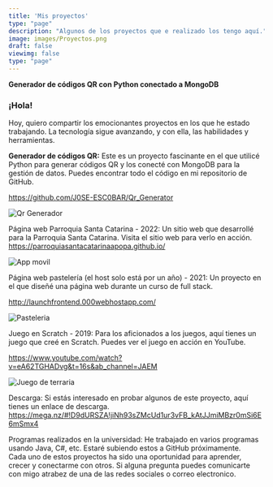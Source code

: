 ```yaml
---
title: 'Mis proyectos'
type: "page"
description: "Algunos de los proyectos que e realizado los tengo aquí."
image: images/Proyectos.png
draft: false
viewimg: false
type: "page"
---
```

**Generador de códigos QR con Python conectado a MongoDB**

### ¡Hola!  
Hoy, quiero compartir los emocionantes proyectos en los que he estado trabajando. La tecnología sigue avanzando, y con ella, las habilidades y herramientas.

**Generador de códigos QR:** Este es un proyecto fascinante en el que utilicé Python para generar códigos QR y los conecté con MongoDB para la gestión de datos. Puedes encontrar todo el código en mi repositorio de GitHub.

https://github.com/J0SE-ESC0BAR/Qr_Generator

![Qr Generador](/images/Open_Qr.png)

Página web Parroquia Santa Catarina - 2022: Un sitio web que desarrollé para la Parroquia Santa Catarina. Visita el sitio web para verlo en acción.  
https://parroquiasantacatarinaapopa.github.io/

![App movil](/images/capturamovil.png)  

Página web pastelería (el host solo está por un año) - 2021: Un proyecto en el que diseñé una página web durante un curso de full stack.

http://launchfrontend.000webhostapp.com/

![Pasteleria](/images/web_pasteleria.png)

Juego en Scratch - 2019: Para los aficionados a los juegos, aquí tienes un juego que creé en Scratch. Puedes ver el juego en acción en YouTube.

https://www.youtube.com/watch?v=eA62TGHADvg&t=16s&ab_channel=JAEM

![Juego de terraria](/images/Terraria_OtherWold.png)

Descarga: Si estás interesado en probar algunos de este proyecto, aquí tienes un enlace de descarga.
https://mega.nz/#!D9dURSZA!jiNh93sZMcUd1ur3vFB_kAtJJmiMBzr0mSi6E6mSmx4


Programas realizados en la universidad: He trabajado en varios programas usando Java, C#, etc. Estaré subiendo estos a GitHub próximamente.  
Cada uno de estos proyectos ha sido una oportunidad para aprender, crecer y conectarme con otros. Si alguna pregunta puedes comunicarte con migo atrabez de una de las redes sociales o correo electronico. 

